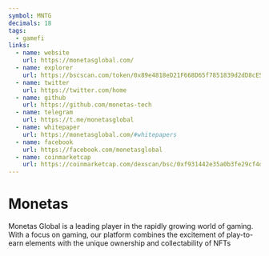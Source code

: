 ```yaml
---
symbol: MNTG
decimals: 18
tags:
  - gamefi
links:
  - name: website
    url: https://monetasglobal.com/
  - name: explorer
    url: https://bscscan.com/token/0x89e4818eD21F668D65f7851839d2dD8cE5D208b0
  - name: twitter
    url: https://twitter.com/home
  - name: github
    url: https://github.com/monetas-tech
  - name: telegram
    url: https://t.me/monetasglobal
  - name: whitepaper
    url: https://monetasglobal.com/#whitepapers
  - name: facebook
    url: https://facebook.com/monetasglobal
  - name: coinmarketcap
    url: https://coinmarketcap.com/dexscan/bsc/0xf931442e35a0b3fe29cf4d9844f281bdfb51718d/
---
```


# Monetas

Monetas Global is a leading player in the rapidly growing world of gaming. With a focus on gaming, our platform combines the excitement of play-to-earn elements with the unique ownership and collectability of NFTs
